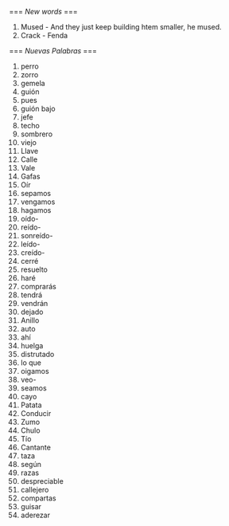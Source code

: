 === *New words* ===

1. Mused - And they just keep building htem smaller, he mused.
2. Crack - Fenda

=== *Nuevas Palabras* ===

1. perro
2. zorro
3. gemela
4. guión
5. pues
6. guión bajo
7. jefe
8. techo
9. sombrero
10. viejo
11. Llave
12. Calle
13. Vale
14. Gafas
15. Oír
16. sepamos
17. vengamos
18. hagamos
19. oído-
20. reído-
21. sonreído-
22. leído-
23. creído-
24. cerré
25. resuelto
26. haré
27. comprarás
28. tendrá
29. vendrán
30. dejado
31. Anillo
32. auto
33. ahí
34. huelga
35. distrutado
36. lo que
37. oigamos
38. veo-    
39. seamos 
40. cayo
41. Patata
42. Conducir
43. Zumo
44. Chulo
45. Tío
46. Cantante
47. taza
48. según
49. razas
50. despreciable
51. callejero
52. compartas
53. guisar
54. aderezar
